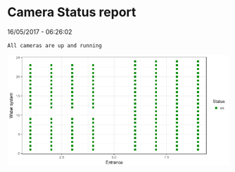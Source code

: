 Camera Status report
================
16/05/2017 - 06:26:02

    All cameras are up and running

![](camreport_files/figure-markdown_github/unnamed-chunk-2-1.png)
